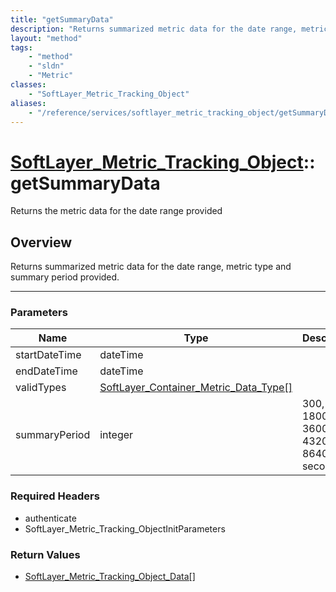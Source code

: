 ```yaml
---
title: "getSummaryData"
description: "Returns summarized metric data for the date range, metric type and summary period provided."
layout: "method"
tags:
    - "method"
    - "sldn"
    - "Metric"
classes:
    - "SoftLayer_Metric_Tracking_Object"
aliases:
    - "/reference/services/softlayer_metric_tracking_object/getSummaryData"
---
```

# [SoftLayer_Metric_Tracking_Object](/reference/services/SoftLayer_Metric_Tracking_Object)::getSummaryData

Returns the metric data for the date range provided


## Overview 
Returns summarized metric data for the date range, metric type and summary period provided. 

-----

### Parameters 
|Name | Type | Description |
| --- | --- | --- |
|startDateTime| dateTime| |
|endDateTime| dateTime| |
|validTypes| <a href='/reference/datatypes/SoftLayer_Container_Metric_Data_Type'>SoftLayer_Container_Metric_Data_Type[] </a>| |
|summaryPeriod| integer| 300, 600, 1800, 3600, 43200 or 86400 seconds|


### Required Headers
* authenticate
* SoftLayer_Metric_Tracking_ObjectInitParameters


### Return Values
* <a href='/reference/datatypes/SoftLayer_Metric_Tracking_Object_Data'>SoftLayer_Metric_Tracking_Object_Data[] </a>





